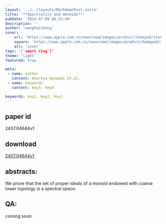```yaml
---
layout: '../../layouts/MarkdownPost.astro'
title: '**Spectrality and monoids**'
pubDate: '2024-07-09 06:25:40'
description: ''
author: 'wanghaisheng'
cover:
    url: 'https://www.apple.com.cn/newsroom/images/product/homepod/standard/Apple-HomePod-hero-230118_big.jpg.large_2x.jpg'
    square: 'https://www.apple.com.cn/newsroom/images/product/homepod/standard/Apple-HomePod-hero-230118_big.jpg.large_2x.jpg'
    alt: 'cover'
tags: '['smart ring']' 
theme: 'light'
featured: true

meta:
 - name: author
   content: Amartya Goswami et.al.
 - name: keywords
   content: key3, key4

keywords: key1, key2, key3
---
```


## paper id
2407.04644v1
## download
[2407.04644v1](http://arxiv.org/abs/2407.04644v1)
## abstracts:
We prove that the set of proper ideals of a monoid endowed with coarse lower topology is a spectral space.
## QA:
coming soon
